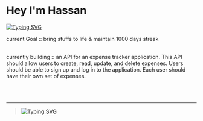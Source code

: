 # Hey I'm Hassan

[![Typing SVG](https://readme-typing-svg.herokuapp.com?color=00FF00&lines=Backend+Engineer;Learning+daily)](https://git.io/typing-svg)

current Goal :: bring stuffs to life & maintain 1000 days streak 

<br>
currently building ::   an API for an expense tracker application. This API should allow users to create, read, update, and delete expenses. Users should be able to sign up and log in to the application. Each user should have their own set of expenses.


<br><br>



---

> [![Typing SVG](https://readme-typing-svg.herokuapp.com?color=00FF00&lines=Build;Ship;Repeat)](https://git.io/typing-svg)
